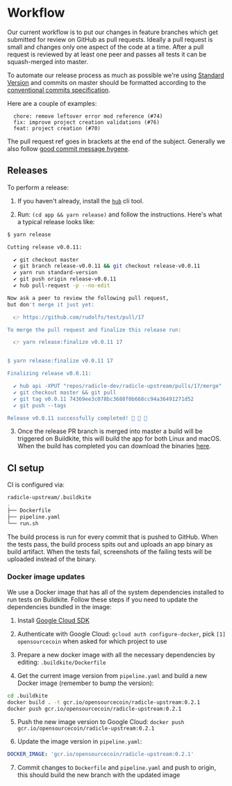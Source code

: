 # Workflow

Our current workflow is to put our changes in feature branches which get
submitted for review on GitHub as pull requests. Ideally a pull request is
small and changes only one aspect of the code at a time. After a pull request
is reviewed by at least one peer and passes all tests it can be squash-merged
into master.

To automate our release process as much as possible we're using
[Standard Version][sv] and commits on master should be formatted according to
the [conventional commits specification][ccs].

Here are a couple of examples:
```
  chore: remove leftover error mod reference (#74)
  fix: improve project creation validations (#76)
  feat: project creation (#70)
```

The pull request ref goes in brackets at the end of the subject.
Generally we also follow [good commit message hygene][tpope].


## Releases

To perform a release:

1. If you haven't already, install the [`hub`][hub] cli tool.

2. Run: `(cd app && yarn release)` and follow the instructions.
   Here's what a typical release looks like:

```sh
$ yarn release

Cutting release v0.0.11:

  ✔ git checkout master
  ✔ git branch release-v0.0.11 && git checkout release-v0.0.11
  ✔ yarn run standard-version
  ✔ git push origin release-v0.0.11
  ✔ hub pull-request -p --no-edit

Now ask a peer to review the following pull request,
but don't merge it just yet:

  👉 https://github.com/rudolfs/test/pull/17

To merge the pull request and finalize this release run:

  👉 yarn release:finalize v0.0.11 17


$ yarn release:finalize v0.0.11 17

Finalizing release v0.0.11:

  ✔ hub api -XPUT "repos/radicle-dev/radicle-upstream/pulls/17/merge"
  ✔ git checkout master && git pull
  ✔ git tag v0.0.11 74369ee3c078bc3688f0b668cc94a36491271d52
  ✔ git push --tags

Release v0.0.11 successfully completed! 👏 🎉 🚀
```

3. Once the release PR branch is merged into master a build will be triggered
   on Buildkite, this will build the app for both Linux and macOS. When the
   build has completed you can download the binaries [here][artifacts].


## CI setup

CI is configured via:

```sh
radicle-upstream/.buildkite
.
├── Dockerfile
├── pipeline.yaml
└── run.sh
```

The build process is run for every commit that is pushed to GitHub. When the
tests pass, the build process spits out and uploads an app binary as build
artifact. When the tests fail, screenshots of the failing tests will be
uploaded instead of the binary.


### Docker image updates

We use a Docker image that has all of the system dependencies installed to run
tests on Buildkite. Follow these steps if you need to update the dependencies
bundled in the image:

1. Install [Google Cloud SDK][gc]

2. Authenticate with Google Cloud: `gcloud auth configure-docker`, pick
   `[1] opensourcecoin` when asked for which project to use

3. Prepare a new docker image with all the necessary dependencies by editing:
   `.buildkite/Dockerfile`

4. Get the current image version from `pipeline.yaml` and build a new Docker
   image (remember to bump the version):
```sh
cd .buildkite
docker build . -t gcr.io/opensourcecoin/radicle-upstream:0.2.1
docker push gcr.io/opensourcecoin/radicle-upstream:0.2.1
```

5. Push the new image version to Google Cloud:
   `docker push gcr.io/opensourcecoin/radicle-upstream:0.2.1`

6. Update the image version in `pipeline.yaml`:
```yaml
DOCKER_IMAGE: 'gcr.io/opensourcecoin/radicle-upstream:0.2.1'
```

7. Commit changes to `Dockerfile` and `pipeline.yaml` and push to origin, this
   should build the new branch with the updated image


[tpope]: https://tbaggery.com/2008/04/19/a-note-about-git-commit-messages.html
[sv]: https://github.com/conventional-changelog/standard-version
[gc]: https://cloud.google.com/sdk/docs/quickstart-macos
[ccs]: https://www.conventionalcommits.org/en/v1.0.0/
[artifacts]: https://buildkite.com/monadic/radicle-upstream/builds?branch=master
[hub]: https://github.com/github/hub

